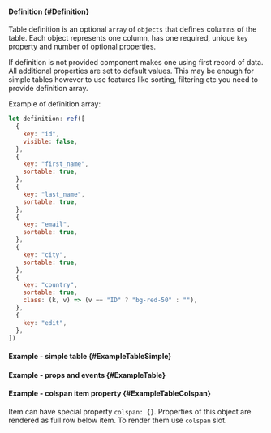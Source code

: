 #### Definition {#Definition}

Table definition is an optional `array` of `objects` that defines columns of the table. Each object represents one column, has one required, unique `key` property and number of optional properties.

If definition is not provided component makes one using first record of data. All additional properties are set to default values. This may be enough for simple tables however to use features like sorting, filtering etc you need to provide definition array.

Example of definition array:

```javascript
let definition: ref([
  {
    key: "id",
    visible: false,
  },
  {
    key: "first_name",
    sortable: true,
  },
  {
    key: "last_name",
    sortable: true,
  },
  {
    key: "email",
    sortable: true,
  },
  {
    key: "city",
    sortable: true,
  },
  {
    key: "country",
    sortable: true,
    class: (k, v) => (v == "ID" ? "bg-red-50" : ""),
  },
  {
    key: "edit",
  },
])
```

  <!--  <p>Each column is defined by object with following properties:</p>
    <table-reference
      :items="referenceProp"
      :definition="referencePropDefinition"
      :filterable="false"
    />
    --->

#### Example - simple table {#ExampleTableSimple}

<div class="example">
  <example
    name="ExampleTableSimple"
    auto-show-code
  ></example>
</div>

#### Example - props and events {#ExampleTable}

<div class="example">
  <example name="ExampleTable"></example>
</div>

#### Example - colspan item property {#ExampleTableColspan}

Item can have special property `colspan: {}`. Properties of this object are rendered as full row below item. To render them use `colspan` slot.

<div class="example">
  <example name="ExampleTableColspan"></example>
</div>
